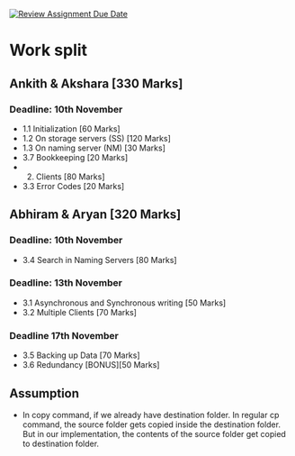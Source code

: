 [![Review Assignment Due Date](https://classroom.github.com/assets/deadline-readme-button-22041afd0340ce965d47ae6ef1cefeee28c7c493a6346c4f15d667ab976d596c.svg)](https://classroom.github.com/a/l9Jxgebc)

# Work split

## Ankith & Akshara [330 Marks]

### Deadline: 10th November
- 1.1 Initialization [60 Marks] 
- 1.2 On storage servers (SS) [120 Marks]
- 1.3 On naming server (NM) [30 Marks]
- 3.7 Bookkeeping [20 Marks]
- 2. Clients [80 Marks]
- 3.3 Error Codes [20 Marks]

## Abhiram & Aryan [320 Marks]

### Deadline: 10th November
- 3.4 Search in Naming Servers [80 Marks]

### Deadline: 13th November
- 3.1 Asynchronous and Synchronous writing [50 Marks]
- 3.2 Multiple Clients [70 Marks]

### Deadline 17th November
- 3.5 Backing up Data [70 Marks]
- 3.6 Redundancy [BONUS][50 Marks]

## Assumption

- In copy command, if we already have destination folder. In regular cp command, the source folder
  gets copied inside the destination folder. But in our implementation, the contents of the source folder get
  copied to destination folder.
  